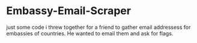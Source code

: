 # Embassy-Email-Scraper
just some code i threw together for a friend to gather email addressess for embassies of countries. He wanted to email them and ask for flags.
